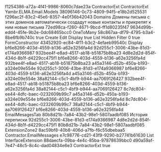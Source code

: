 ﻿<?xml version="1.0" encoding="utf-8"?>
<Entity xmlns:xsi="http://www.w3.org/2001/XMLSchema-instance" xmlns:xsd="http://www.w3.org/2001/XMLSchema">
  <Uid>f1254386-a72a-4f41-9986-8060c7dae23a</Uid>
  <Name>ContractorExt</Name>
  <DisplayName>ContractorExt</DisplayName>
  <Namespace>Yambr.ELMA.Email.Models</Namespace>
  <BaseClassUid>38096146-0c73-4809-94f5-e18b2d525531</BaseClassUid>
  <Properties>
    <PropertyMetadata xsi:type="EntityPropertyMetadata">
      <Uid>f296ac2f-83c2-45e6-8357-4e0f36b42043</Uid>
      <Name>Domains</Name>
      <DisplayName>Домены</DisplayName>
      <Description>письма с этих доменов автоматически создадут новые контакты и прикрепят к ним новые письма</Description>
      <TypeUid>72ed98ca-f260-4671-9bcd-ff1d80235f47</TypeUid>
      <SubTypeUid>9634d99b-edd4-45fe-9b2e-0dc68465bcc0</SubTypeUid>
      <Settings xsi:type="EntitySettings">
        <RelationType>OneToMany</RelationType>
        <KeyColumnUid>58c867aa-df79-4795-b3a4-8be6fb9b740c</KeyColumnUid>
      </Settings>
      <Nullable>true</Nullable>
      <ViewSettings>
        <Attributes>
          <ViewAttribute>
            <ViewType>Create</ViewType>
          </ViewAttribute>
          <ViewAttribute>
            <ViewType>Edit</ViewType>
          </ViewAttribute>
          <ViewAttribute>
            <ViewType>Display</ViewType>
            <ReadOnly>true</ReadOnly>
          </ViewAttribute>
          <ViewAttribute>
            <ViewType>List</ViewType>
            <Visibility>Hidden</Visibility>
          </ViewAttribute>
          <ViewAttribute>
            <ViewType>Filter</ViewType>
          </ViewAttribute>
        </Attributes>
      </ViewSettings>
      <Order>0</Order>
      <Filterable>true</Filterable>
    </PropertyMetadata>
  </Properties>
  <FormsScheme>FormConstructor</FormsScheme>
  <FormTransformations>
    <FormViewItemTransformation>
      <Uid>43452920-ec84-4f11-b3c2-4efaeb99540c</Uid>
      <FormName>Display</FormName>
      <Items>
        <ViewItemTransformation xsi:type="ViewItemTransformationMove">
          <Uid>bf6e8266-403d-4559-b136-a62e3256fa4d</Uid>
          <MoveItemUid>92d255c1-3006-43be-81d3-e174a9366987</MoveItemUid>
          <BeforeItem>932bee4f-e8ad-4517-ab18-b51875b8ba23</BeforeItem>
          <AfterItem>4d8e2d2d-854f-434d-8b1f-d4229cc475f1</AfterItem>
        </ViewItemTransformation>
        <ViewItemTransformation xsi:type="ViewItemTransformationMove">
          <Uid>bf6e8266-403d-4559-b136-a62e3256fa4d</Uid>
          <MoveItemUid>932bee4f-e8ad-4517-ab18-b51875b8ba23</MoveItemUid>
          <BeforeItem>a45a3146-d52b-450a-b193-a324e09e554e</BeforeItem>
          <AfterItem>92d255c1-3006-43be-81d3-e174a9366987</AfterItem>
        </ViewItemTransformation>
        <ViewItemTransformation xsi:type="ViewItemTransformationMove">
          <Uid>bf6e8266-403d-4559-b136-a62e3256fa4d</Uid>
          <MoveItemUid>a45a3146-d52b-450a-b193-a324e09e554e</MoveItemUid>
          <BeforeItem>38a82144-c5c1-4bf9-b944-aa7069126427</BeforeItem>
          <AfterItem>932bee4f-e8ad-4517-ab18-b51875b8ba23</AfterItem>
        </ViewItemTransformation>
        <ViewItemTransformation xsi:type="ViewItemTransformationMove">
          <Uid>bf6e8266-403d-4559-b136-a62e3256fa4d</Uid>
          <MoveItemUid>38a82144-c5c1-4bf9-b944-aa7069126427</MoveItemUid>
          <BeforeItem>8c7dc804-ee44-4dfc-baec-0232609b99c7</BeforeItem>
          <AfterItem>a45a3146-d52b-450a-b193-a324e09e554e</AfterItem>
        </ViewItemTransformation>
        <ViewItemTransformation xsi:type="ViewItemTransformationMove">
          <Uid>bf6e8266-403d-4559-b136-a62e3256fa4d</Uid>
          <MoveItemUid>8c7dc804-ee44-4dfc-baec-0232609b99c7</MoveItemUid>
          <AfterItem>38a82144-c5c1-4bf9-b944-aa7069126427</AfterItem>
        </ViewItemTransformation>
        <ViewItemTransformation xsi:type="ViewItemTransformationAdd">
          <Uid>bf6e8266-403d-4559-b136-a62e3256fa4d</Uid>
          <Item xsi:type="TabViewItem">
            <Name>EmailMesagesTab</Name>
            <Uid>80b8d21b-7a84-43b2-98e1-5807aadbf085</Uid>
            <Caption>История переписки</Caption>
          </Item>
          <BeforeItem>92d255c1-3006-43be-81d3-e174a9366987</BeforeItem>
          <AfterItem>4d8e2d2d-854f-434d-8b1f-d4229cc475f1</AfterItem>
        </ViewItemTransformation>
        <ViewItemTransformation xsi:type="ViewItemTransformationAdd">
          <Uid>80b8d21b-7a84-43b2-98e1-5807aadbf085</Uid>
          <Item xsi:type="ExtensionZoneViewItem">
            <Name>ExtensionZone2</Name>
            <Uid>8ac59bf8-40b8-406d-a7fb-f6c55dbebaa5</Uid>
            <ZoneId>Contractor.EmailMessages</ZoneId>
          </Item>
        </ViewItemTransformation>
      </Items>
    </FormViewItemTransformation>
  </FormTransformations>
  <TableViews>
    <TableView>
      <Uid>e7c98776-cd21-43f9-9290-b27741b61630</Uid>
      <ViewType>List</ViewType>
    </TableView>
  </TableViews>
  <Type>InterfaceExtension</Type>
  <ImplementationUid>88daecfa-09ba-4e4c-85ba-97878639bbc0</ImplementationUid>
  <IdTypeUid>d90a59af-7e47-48c5-8c4c-dad04834e6e3</IdTypeUid>
  <TableName>ContractorExt</TableName>
  <IsSoftDeletable>true</IsSoftDeletable>
  <Actions />
</Entity>